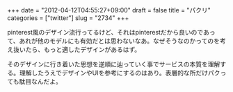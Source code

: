 +++
date = "2012-04-12T04:55:27+09:00"
draft = false
title = "パクリ"
categories = ["twitter"]
slug = "2734"
+++

pinterest風のデザイン流行ってるけど、それはpinterestだから良いのであって、あれが他のモデルにも有効だとは思わないなあ。なぜそうなのかってのを考え抜いたら、もっと適したデザインがあるはず。

そのデザインに行き着いた思想を逆順に辿っていく事でサービスの本質を理解する。理解したうえでデザインやUIを参考にするのはあり。表層的な所だけパクっても駄目なんだよ。
